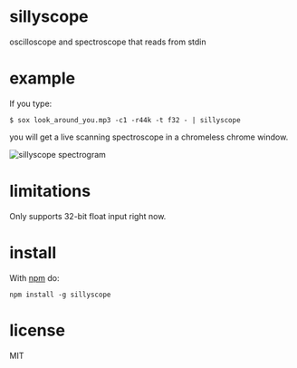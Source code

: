 # sillyscope

oscilloscope and spectroscope that reads from stdin

# example

If you type:

```
$ sox look_around_you.mp3 -c1 -r44k -t f32 - | sillyscope
```

you will get a live scanning spectroscope in a chromeless chrome window.

![sillyscope spectrogram](http://substack.net/images/sillyscope_spectrogram.png)

# limitations

Only supports 32-bit float input right now.

# install

With [npm](https://npmjs.org) do:

```
npm install -g sillyscope
```

# license

MIT

